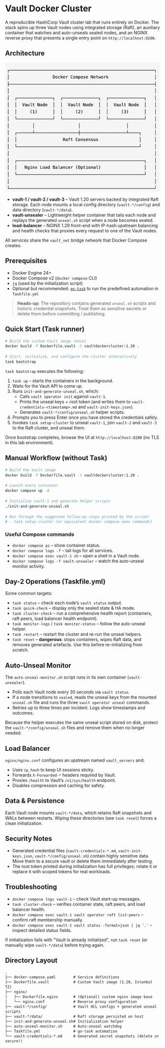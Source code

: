 # Vault Docker Cluster

A reproducible HashiCorp Vault cluster lab that runs entirely on Docker. The stack spins up three Vault nodes using integrated storage (Raft), an auxiliary container that watches and auto-unseals sealed nodes, and an NGINX reverse proxy that presents a single entry point on `http://localhost:8200`.

## Architecture

![Vault Docker Cluster Architecture](images/architecture.png)

- **vault-1 / vault-2 / vault-3** – Vault 1.20 servers backed by integrated Raft storage. Each node mounts a local config directory (`vault-*/config`) and data directory (`vault-*/data`).
- **vault-unsealer** – Lightweight helper container that tails each node and replays the generated `unseal.sh` script when a node becomes sealed.
- **load-balancer** – NGINX 1.29 front-end with IP-hash upstream balancing and health checks that proxies every request to one of the Vault nodes.

All services share the `vault_net` bridge network that Docker Compose creates.

## Prerequisites
- Docker Engine 24+
- Docker Compose v2 (`docker compose` CLI)
- `jq` (used by the initialization script)
- Optional but recommended: [`go-task`](https://taskfile.dev/#/installation) to run the predefined automation in `Taskfile.yml`

> **Heads-up:** The repository contains generated `unseal.sh` scripts and historic credential snapshots. Treat them as sensitive secrets or delete them before committing / publishing.

## Quick Start (Task runner)
```bash
# Build the custom Vault image (once)
docker build -f Dockerfile.vault -t vaultdockercluster:1.20 .

# Start, initialize, and configure the cluster interactively
task bootstrap
```
`task bootstrap` executes the following:
1. `task up` – starts the containers in the background.
2. Waits for the Vault API to come up.
3. Runs `init-and-generate-unseal.sh`, which:
   - Calls `vault operator init` against `vault-1`.
   - Prints the unseal keys + root token (and writes them to `vault-credentials-<timestamp>.md` and `vault-init-keys.json`).
   - Generates `vault-*/config/unseal.sh` helper scripts.
4. Prompts you to press Enter once you have stored the credentials safely.
5. Invokes `task setup-cluster` to unseal `vault-1`, join `vault-2` and `vault-3` to the Raft cluster, and unseal them.

Once bootstrap completes, browse the UI at `http://localhost:8200` (no TLS in this lab environment).

## Manual Workflow (without Task)
```bash
# Build the Vault image
docker build -f Dockerfile.vault -t vaultdockercluster:1.20 .

# Launch every container
docker compose up -d

# Initialize vault-1 and generate helper scripts
./init-and-generate-unseal.sh

# Run through the suggested follow-up steps printed by the script:
# - task setup-cluster (or equivalent docker compose exec commands)
```

### Useful Compose commands
- `docker compose ps` – show container status.
- `docker compose logs -f` – tail logs for all services.
- `docker compose exec vault-1 sh` – open a shell in a Vault node.
- `docker compose logs -f vault-unsealer` – watch the auto-unseal monitor activity.

## Day-2 Operations (Taskfile.yml)
Some common targets:
- `task status` – check each node’s `vault status` output.
- `task quick-check` – display only the sealed state & HA mode.
- `task cluster-check` – run a comprehensive health report (containers, raft peers, load balancer health endpoint).
- `task monitor-logs` / `task monitor-status` – follow the auto-unseal helper.
- `task restart` – restart the cluster and re-run the unseal helpers.
- `task reset` – **dangerous**: stops containers, wipes Raft data, and removes generated artefacts. Use this before re-initializing from scratch.

## Auto-Unseal Monitor
The `auto-unseal-monitor.sh` script runs in its own container (`vault-unsealer`).
- Polls each Vault node every 30 seconds via `vault status`.
- If a node transitions to `sealed`, reads the unseal keys from the mounted `unseal.sh` file and runs the three `vault operator unseal` commands.
- Retries up to three times per incident. Logs show timestamps and outcomes.

Because the helper executes the same unseal script stored on disk, protect the `vault-*/config/unseal.sh` files and remove them when no longer needed.

## Load Balancer
`nginx/nginx.conf` configures an upstream named `vault_servers` and:
- Uses `ip_hash` to keep UI sessions sticky.
- Forwards `X-Forwarded-*` headers required by Vault.
- Proxies `/health` to Vault’s `/v1/sys/health` endpoint.
- Disables compression and caching for safety.

## Data & Persistence
Each Vault node mounts `vault-*/data`, which retains Raft snapshots and WALs between restarts. Wiping these directories (see `task reset`) forces a clean initialization.

## Security Notes
- Generated credential files (`vault-credentials-*.md`, `vault-init-keys.json`, `vault-*/config/unseal.sh`) contain highly sensitive data. Move them to a secure vault or delete them immediately after testing.
- The root token printed during initialization has full privileges; rotate it or replace it with scoped tokens for real workloads.

## Troubleshooting
- `docker compose logs vault-1` – check Vault start-up messages.
- `task cluster-check` – verifies container state, raft peers, and load balancer health.
- `docker compose exec vault-1 vault operator raft list-peers` – confirm raft membership manually.
- `docker compose exec vault-1 vault status -format=json | jq '.'` – inspect detailed status fields.

If initialization fails with "Vault is already initialized", run `task reset` (or manually wipe `vault-*/data`) before trying again.

## Directory Layout
```
.
├── docker-compose.yaml        # Service definitions
├── Dockerfile.vault           # Custom Vault image (1.20, Istanbul TZ)
├── nginx/
│   ├── Dockerfile.nginx       # (Optional) custom nginx image base
│   └── nginx.conf             # Reverse proxy configuration
├── vault-*/config/            # Vault HCL configs + generated unseal scripts
├── vault-*/data/              # Raft storage persisted on host
├── init-and-generate-unseal.sh# Initialization helper
├── auto-unseal-monitor.sh     # Auto-unseal watchdog
├── Taskfile.yml               # go-task automation
└── vault-credentials-*.md     # Generated secret snapshots (delete or secure!)
```
